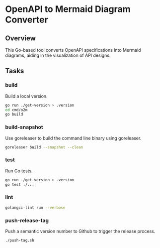 # OpenAPI to Mermaid Diagram Converter

## Overview

This Go-based tool converts OpenAPI specifications into Mermaid diagrams, aiding in the visualization of API designs.

## Tasks

### build

Build a local version.

```sh
go run ./get-version > .version
cd cmd/o2m
go build
```

### build-snapshot

Use goreleaser to build the command line binary using goreleaser.

```sh
goreleaser build --snapshot --clean
```

### test

Run Go tests.

```sh
go run ./get-version > .version
go test ./...
```

### lint

```sh
golangci-lint run --verbose
```

### push-release-tag

Push a semantic version number to Github to trigger the release process.

```sh
./push-tag.sh
```
